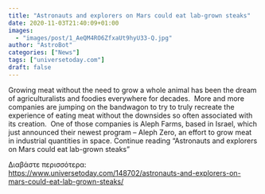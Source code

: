 ```yaml
---
title: "Astronauts and explorers on Mars could eat lab-grown steaks"
date: 2020-11-03T21:40:09+01:00
images:
  - "images/post/1_AeQM4RO6ZfxaUt9hyU33-Q.jpg"
author: "AstroBot"
categories: ["News"]
tags: ["universetoday.com"]
draft: false
---
```


Growing meat without the need to grow a whole animal has been the dream of agriculturalists and foodies everywhere for decades.  More and more companies are jumping on the bandwagon to try to truly recreate the experience of eating meat without the downsides so often associated with its creation.  One of those companies is Aleph Farms, based in Israel, which just announced their newest program – Aleph Zero, an effort to grow meat in industrial quantities in space. Continue reading “Astronauts and explorers on Mars could eat lab-grown steaks” 

Διαβάστε περισσότερα: https://www.universetoday.com/148702/astronauts-and-explorers-on-mars-could-eat-lab-grown-steaks/
